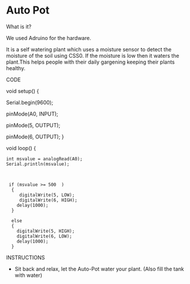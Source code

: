 # Auto Pot
What is it?

We used Adruino for the hardware.




It is a self watering plant which uses a moisture sensor to detect the moisture of the soil using CSS0. If the moisture is low then it waters the plant.This helps people with their daily gargening keeping their plants healthy.  

CODE





void setup() {
 
 
 Serial.begin(9600);
 
 
 pinMode(A0, INPUT);
 
 
 pinMode(5, OUTPUT);
 
 
 pinMode(6, OUTPUT);
}
 
void loop() {


    int msvalue = analogRead(A0);
    Serial.println(msvalue);
 
 
 
     if (msvalue >= 500  )
      {
         digitalWrite(5, LOW);
         digitalWrite(6, HIGH);
        delay(1000);
      }
 
      else
      {
        digitalWrite(5, HIGH);
        digitalWrite(6, LOW);
        delay(1000);
      }
      
      
      
      
INSTRUCTIONS
- Sit back and relax, let the Auto-Pot water your plant. (Also fill the tank with water)

